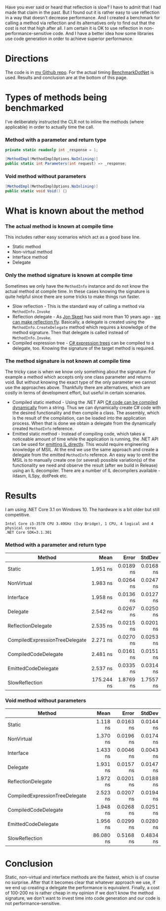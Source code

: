 Have you ever said or heard that reflection is slow? I have to admit that I had made that claim in the past. But I found out it is rather easy to use reflection in a way that doesn't decrease performance. And I created a benchmark for calling a method via reflection and its alternatives only to find out that the cost is not that high after all. I am certain it is OK to use reflection in non-performance-sensitive code. And I have a better idea how some libraries use code generation in order to achieve superior performance.

# Directions

The code is in [my Github repo](https://github.com/cvetomir-todorov/Blogging/tree/reflection-performance). For the actual timing [BenchmarkDotNet](https://github.com/dotnet/BenchmarkDotNet) is used. Results and conclusion are at the bottom of this page.

# Types of methods being benchmarked

I've deliberately instructed the CLR not to inline the methods (where applicable) in order to actually time the call.

### Method with a parameter and return type

```C#
private static readonly int _response = 1;

[MethodImpl(MethodImplOptions.NoInlining)]
public static int Parameters(int request) => _response;
```

### Void method without parameters

```C#
[MethodImpl(MethodImplOptions.NoInlining)]
public static void Void() {}
```

# What is known about the method

### The actual method is known at compile time

This includes rather easy scenarios which act as a good base line.

* Static method
* Non-virtual method
* Interface method
* Delegate

### Only the method signature is known at compile time

Sometimes we only have the `MethodInfo` instance and do not know the actual method at compile time. In these cases knowing the signature is quite helpful since there are some tricks to make things run faster.

* Slow reflection - This is the standard way of calling a method via `MethodInfo.Invoke`
* Reflection delegate - As [Jon Skeet](https://stackoverflow.com/users/22656/jon-skeet) has said more than 10 years ago - [we can make reflection fly](https://codeblog.jonskeet.uk/2008/08/09/making-reflection-fly-and-exploring-delegates/). Basically, a delegate is created using the `MethodInfo.CreateDelegate` method which requires a knowledge of the method signature. Then that delegate is called instead of `MethodInfo.Invoke`.
* Compiled expression tree - [C# expression trees](https://docs.microsoft.com/en-us/dotnet/csharp/programming-guide/concepts/expression-trees/) can be compiled to a delegate, too. Knowing the signature of the target method is required.

### The method signature is not known at compile time

The tricky case is when we know only something about the signature. For example a method which accepts only one class parameter and returns void. But without knowing the exact type of the only parameter we cannot use the approaches above. Thankfully there are alternatives, which are costly in terms of development effort, but useful in certain scenarios.

* Compiled static method - Using the .NET API [C# code can be compiled dynamically](https://docs.microsoft.com/en-us/dotnet/api/microsoft.codeanalysis.csharp?view=roslyn-dotnet) from a string. Thus we can dynamically create C# code with the desired functionality and then compile a class. The assembly, which is the result of the compilation, can be loaded into the application process. When that is done we obtain a delegate from the dynamically created `MethodInfo` reference.
* Emitted static method - Instead of compiling code, which takes a noticeable amount of time while the application is running, the .NET API can be used for [emitting IL directly](https://docs.microsoft.com/en-us/dotnet/api/system.reflection.emit?view=netcore-3.0). This would require engineering knowledge of MSIL. At the end we use the same approach and create a delegate from the emitted `MethodInfo` referece. An easy way to emit the MSIL is to manually create one (or several) possible variation(s) of the functionality we need and observe the result (after we build in Release) using an IL decompiler. There are a number of IL decompilers available - ildasm, ILSpy, dotPeek etc.

# Results

I am using .NET Core 3.1 on Windows 10. The hardware is a bit older but still competitive.

```
Intel Core i5-3570 CPU 3.40GHz (Ivy Bridge), 1 CPU, 4 logical and 4 physical cores
.NET Core SDK=3.1.301
```

### Method with a parameter and return type

|                         Method |       Mean |     Error |    StdDev |
|------------------------------- |-----------:|----------:|----------:|
|                         Static |   1.951 ns | 0.0189 ns | 0.0168 ns |
|                     NonVirtual |   1.983 ns | 0.0264 ns | 0.0247 ns |
|                      Interface |   1.958 ns | 0.0136 ns | 0.0127 ns |
|                       Delegate |   2.542 ns | 0.0267 ns | 0.0250 ns |
|             ReflectionDelegate |   2.535 ns | 0.0215 ns | 0.0201 ns |
| CompiledExpressionTreeDelegate |   2.271 ns | 0.0270 ns | 0.0253 ns |
|           CompiledCodeDelegate |   2.481 ns | 0.0161 ns | 0.0151 ns |
|            EmittedCodeDelegate |   2.537 ns | 0.0335 ns | 0.0314 ns |
|                 SlowReflection | 175.244 ns | 1.8769 ns | 1.7557 ns |

### Void method without parameters

|                         Method |      Mean |     Error |    StdDev |
|------------------------------- |----------:|----------:|----------:|
|                         Static |  1.118 ns | 0.0163 ns | 0.0144 ns |
|                     NonVirtual |  1.370 ns | 0.0196 ns | 0.0174 ns |
|                      Interface |  1.433 ns | 0.0046 ns | 0.0043 ns |
|                       Delegate |  1.931 ns | 0.0157 ns | 0.0147 ns |
|             ReflectionDelegate |  1.972 ns | 0.0201 ns | 0.0188 ns |
| CompiledExpressionTreeDelegate |  2.523 ns | 0.0207 ns | 0.0194 ns |
|           CompiledCodeDelegate |  1.948 ns | 0.0268 ns | 0.0251 ns |
|            EmittedCodeDelegate |  1.956 ns | 0.0299 ns | 0.0280 ns |
|                 SlowReflection | 86.080 ns | 0.5168 ns | 0.4834 ns |

# Conclusion

Static, non-virtual and interface methods are the fastest, which is of course no surprise. After that it becomes clear that whatever approach we use, if we end up creating a delegate the performance is equivalent. Finally, a cost of 100-200 ns is rather cheap in my opinion if we don't know the method signature, we don't want to invest time into code generation and our code is not performance-sensitive.